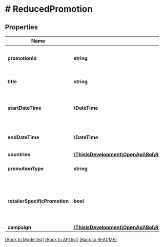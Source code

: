# # ReducedPromotion

## Properties

Name | Type | Description | Notes
------------ | ------------- | ------------- | -------------
**promotionId** | **string** | The identifier of the promotion. |
**title** | **string** | The title of the promotion. |
**startDateTime** | **\DateTime** | The starting date and time of the promotion. |
**endDateTime** | **\DateTime** | The ending date and time of the promotion. |
**countries** | [**\ThisIsDevelopment\OpenApi\Bol\Retailer\Models\PromotionCountryCode[]**](PromotionCountryCode.md) |  |
**promotionType** | **string** | The type of the promotion. |
**retailerSpecificPromotion** | **bool** | Indicates whether the promotion is retailer specific or open to the platform. |
**campaign** | [**\ThisIsDevelopment\OpenApi\Bol\Retailer\Models\Campaign**](Campaign.md) |  | [optional]

[[Back to Model list]](../../README.md#models) [[Back to API list]](../../README.md#endpoints) [[Back to README]](../../README.md)
